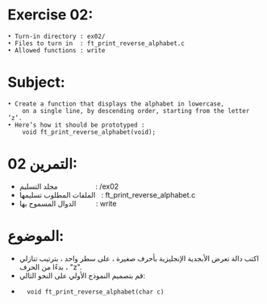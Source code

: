 # Exercise 02:
	• Turn-in directory : ex02/
	• Files to turn in  : ft_print_reverse_alphabet.c
	• Allowed functions : write
# Subject:
	• Create a function that displays the alphabet in lowercase,
		on a single line, by descending order, starting from the letter ’z’.
	• Here’s how it should be prototyped :
		void ft_print_reverse_alphabet(void);


# التمرين 02:
*	 مجلد التسليم $~~~~~~~~~~~~~~~~~~$: /ex02
*	 الملفات المطلوب تسليمها $~$ : ft_print_reverse_alphabet.c
*	 الدوال المسموح بها $~~~~~~~~$ : write
# الموضوع:
*	اكتب دالة تعرض الأبجدية الإنجليزية بأحرف صغيرة ، على سطر واحد ، بترتيب تنازلي ،
بدءًا من الحرف "z".
*	 قم بتصميم النموذج الأولي على النحو التالي:
*
		void ft_print_reverse_alphabet(char c)
